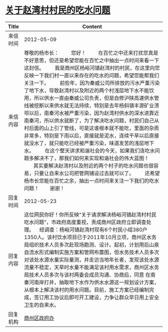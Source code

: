 # <a href="http://www.shangluo.gov.cn/zmhd/ldxxxx.jsp?urltype=leadermail.LeaderMailContentUrl&wbtreeid=1112&leadermailid=1195">关于赵湾村村民的吃水问题</a>
| Title |                                                                                                                                                                                                                                                                           Content                                                                                                                                                                                                                                                                           |
|:-----:|-------------------------------------------------------------------------------------------------------------------------------------------------------------------------------------------------------------------------------------------------------------------------------------------------------------------------------------------------------------------------------------------------------------------------------------------------------------------------------------------------------------------------------------------------------------|
| 来信时间  | 2012-05-09                                                                                                                                                                                                                                                                                                                                                                                                                                                                                                                                                  |
| 来信内容  | 尊敬的杨市长：         您好！         在百忙之中还来打扰您真是不好意思，但还是希望您能在百忙之中抽出一点时间来看一下这封信。        我是商州区杨峪河镇赵湾村的村民，在这里向您反映一下我们村一直以来存在的吃水的问题，希望您能帮我们关注一下。        前些年，因为秦威公司所排放的污水严重污染了地下水，导致赵湾村以及附近的两个村浅层地下水不能饮用，所以供水一直由秦威公司负责，但是自修沪陕高速供水管线被挖断以来供水就无法持续，特别是去年杨斜镇丰源矿业溃坝以后，南秦河水被严重污染，因为赵湾村供水的深水进靠近南秦河，所以供水就断了，为了解决吃水问题，村民们自己从村后面的山上引了管线，可是这谁根本就不能吃，里面的杂质非常多，特别是下雨以后，直接就是泥水，连续干旱以后直接就没水了，就只能吃已经被严重污染，味道发苦的浅层地下水。        在这个整天讲求和谐社会的今天，如果我们连吃水问题多解决不了，那我们如何来实现和谐社会的伟大蓝图！        其实要解决赵湾村以及附近的两个村子的吃水问题也很容易，只要让自来水公司把管网铺设过去就可以了。        还希望杨市长您能在百忙之余，抽出一点时间来关注一下我们的吃水问题！        谢谢！ |
| 回复时间  | 2012-05-23                                                                                                                                                                                                                                                                                                                                                                                                                                                                                                                                                  |
| 回复内容  | 这位网民你好！你所反映“关于请求解决杨峪河镇赵湾村村民吃水问题”，市政府高度重视，责成商州区政府立即调查处理。    经调查：杨峪河镇赵湾村现有6个村民小组380户1350人。该村饮水项目已于2011年10月立项，商州区水务局组织技术人员多次赴现场勘测、设计。起初，计划用后山泉自流水形式编制实施方案和管网布置图，但水务技术人员多次对该处水源水量实际量测，并走访当地年长者，发现该处水源流量不稳定，天旱时水量不能满足该村用水需求，商州区水务局技术人员多次与该村两委会成员沟通、协商后，同意 在南秦河南岸打井，抽取地下水作为供水水源这一规划设计方案，从根本上解决该村的用水问题。目前，施工方案已经编制完成，签订用工协议后即可开工建设，力争让群众早日用上安全卫生的自来水。                                                                                                                                                                                                              |
| 回复机构  | <a href="../../category/agencies/商州区政府办.md">商州区政府办</a>                                                                                                                                                                                                                                                                                                                                                                                                                                                                                                      |